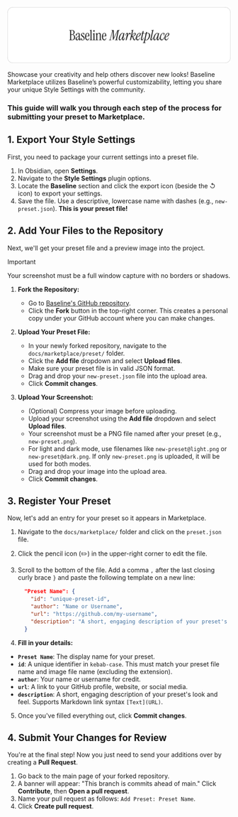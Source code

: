 ![Baseline Marketplace](../../img/marketplace.png)

Showcase your creativity and help others discover new looks! Baseline Marketplace utilizes Baseline’s powerful customizability, letting you share your unique Style Settings with the community.

### This guide will walk you through each step of the process for submitting your preset to Marketplace.

## 1. Export Your Style Settings

First, you need to package your current settings into a preset file.

1.  In Obsidian, open **Settings**.
2.  Navigate to the **Style Settings** plugin options.
3.  Locate the **Baseline** section and click the export icon (beside the ↺ icon) to export your settings.
4.  Save the file. Use a descriptive, lowercase name with dashes (e.g., `new-preset.json`). **This is your preset file!**

## 2. Add Your Files to the Repository

Next, we'll get your preset file and a preview image into the project.

> [!IMPORTANT]
> Your screenshot must be a full window capture with no borders or shadows.

1.  **Fork the Repository:**

    - Go to [Baseline's GitHub repository](https://github.com/aaaaalexis/obsidian-baseline).
    - Click the **Fork** button in the top-right corner. This creates a personal copy under your GitHub account where you can make changes.

2.  **Upload Your Preset File:**

    - In your newly forked repository, navigate to the `docs/marketplace/preset/` folder.
    - Click the **Add file** dropdown and select **Upload files**.
    - Make sure your preset file is in valid JSON format.
    - Drag and drop your `new-preset.json` file into the upload area.
    - Click **Commit changes**.

3.  **Upload Your Screenshot:**

    - (Optional) Compress your image before uploading.
    - Upload your screenshot using the **Add file** dropdown and select **Upload files**.
    - Your screenshot must be a PNG file named after your preset (e.g., `new-preset.png`).
    - For light and dark mode, use filenames like `new-preset@light.png` or `new-preset@dark.png`. If only `new-preset.png` is uploaded, it will be used for both modes.
    - Drag and drop your image into the upload area.
    - Click **Commit changes**.

## 3. Register Your Preset

Now, let's add an entry for your preset so it appears in Marketplace.

1.  Navigate to the `docs/marketplace/` folder and click on the `preset.json` file.
2.  Click the pencil icon (✏️) in the upper-right corner to edit the file.
3.  Scroll to the bottom of the file. Add a comma `,` after the last closing curly brace `}` and paste the following template on a new line:

    ```json
      "Preset Name": {
        "id": "unique-preset-id",
        "author": "Name or Username",
        "url": "https://github.com/my-username",
        "description": "A short, engaging description of your preset's look and feel."
      }
    ```

4.  **Fill in your details:**

- **`Preset Name`**: The display name for your preset.
- **`id`**: A unique identifier in `kebab-case`. This must match your preset file name and image file name (excluding the extension).
- **`author`**: Your name or username for credit.
- **`url`**: A link to your GitHub profile, website, or social media.
- **`description`**: A short, engaging description of your preset's look and feel. Supports Markdown link syntax `[Text](URL)`.

5.  Once you've filled everything out, click **Commit changes**.

## 4. Submit Your Changes for Review

You're at the final step! Now you just need to send your additions over by creating a **Pull Request**.

1.  Go back to the main page of your forked repository.
2.  A banner will appear: "This branch is commits ahead of main." Click **Contribute**, then **Open a pull request**.
3.  Name your pull request as follows: `Add Preset: Preset Name`.
4.  Click **Create pull request**.
